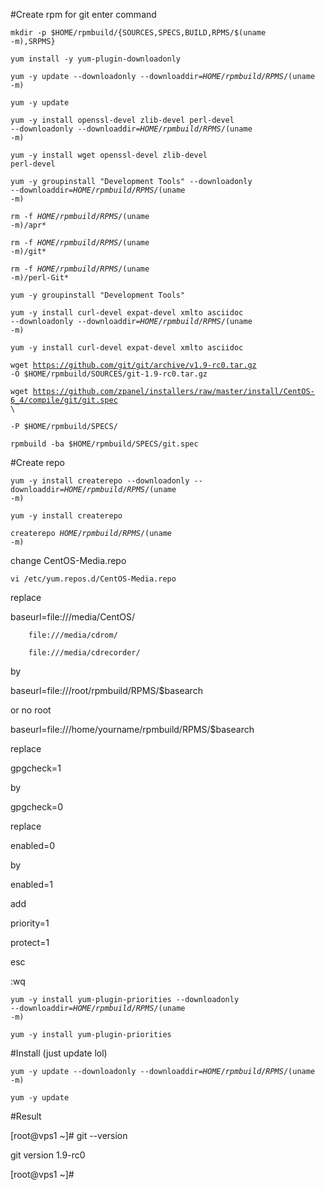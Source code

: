 #Create rpm for git enter command

<code>mkdir -p $HOME/rpmbuild/{SOURCES,SPECS,BUILD,RPMS/$(uname -m),SRPMS}</code>

<code>yum install -y yum-plugin-downloadonly</code>

<code>yum -y update --downloadonly --downloaddir=$HOME/rpmbuild/RPMS/$(uname -m)</code>

<code>yum -y update</code>

<code>yum -y install openssl-devel zlib-devel perl-devel --downloadonly --downloaddir=$HOME/rpmbuild/RPMS/$(uname -m)</code>

<code>yum -y install wget openssl-devel zlib-devel perl-devel</code>

<code>yum -y groupinstall "Development Tools" --downloadonly --downloaddir=$HOME/rpmbuild/RPMS/$(uname -m)</code>

<code>rm -f $HOME/rpmbuild/RPMS/$(uname -m)/apr*</code>

<code>rm -f $HOME/rpmbuild/RPMS/$(uname -m)/git*</code>

<code>rm -f $HOME/rpmbuild/RPMS/$(uname -m)/perl-Git*</code>

<code>yum -y groupinstall "Development Tools"</code>

<code>yum -y install curl-devel expat-devel xmlto asciidoc --downloadonly --downloaddir=$HOME/rpmbuild/RPMS/$(uname -m)</code>

<code>yum -y install curl-devel expat-devel xmlto asciidoc</code>

<code>wget https://github.com/git/git/archive/v1.9-rc0.tar.gz -O $HOME/rpmbuild/SOURCES/git-1.9-rc0.tar.gz</code>

<code>wget https://github.com/zpanel/installers/raw/master/install/CentOS-6_4/compile/git/git.spec \ </code>

<code>-P $HOME/rpmbuild/SPECS/</code> 

<code>rpmbuild -ba $HOME/rpmbuild/SPECS/git.spec</code>

#Create repo

<code>yum -y install createrepo --downloadonly --downloaddir=$HOME/rpmbuild/RPMS/$(uname -m)</code>

<code>yum -y install createrepo</code>

<code>createrepo $HOME/rpmbuild/RPMS/$(uname -m)</code>

change CentOS-Media.repo

<code>vi /etc/yum.repos.d/CentOS-Media.repo</code>

replace

baseurl=file:///media/CentOS/

        file:///media/cdrom/

        file:///media/cdrecorder/
        
by

baseurl=file:///root/rpmbuild/RPMS/$basearch

or no root

baseurl=file:///home/yourname/rpmbuild/RPMS/$basearch

replace

gpgcheck=1

by

gpgcheck=0

replace

enabled=0

by

enabled=1

add

priority=1

protect=1

esc

:wq

<code>yum -y install yum-plugin-priorities --downloadonly --downloaddir=$HOME/rpmbuild/RPMS/$(uname -m)</code>

<code>yum -y install yum-plugin-priorities</code>

#Install (just update lol)

<code>yum -y update --downloadonly --downloaddir=$HOME/rpmbuild/RPMS/$(uname -m)</code>

<code>yum -y update</code>

#Result

[root@vps1 ~]# git --version

git version 1.9-rc0

[root@vps1 ~]#


